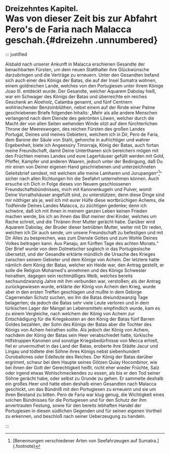 # <small>Dreizehntes Kapitel.</small><br />Was von dieser Zeit bis zur Abfahrt Pero's de Faria nach Malacca geschah.{#dreizehn .unnumbered}

::: justified

Alsbald nach unserer Ankunft in Malacca erschienen Gesandte der benachbarten
Fürsten, um dem neuen Statthalter ihre Glückwünsche darzubringen und die
Verträge zu erneuern. Unter den Gesandten befand sich auch einer des Königs der
Batas, die auf der Insel Sumatra wohnen, einem goldreichen Lande, welches von
den Portugiesen unter ihrem Könige Joao III. entdeckt wurde. Der Gesandte,
welcher Aquarem Dabolay hieß, war ein Schwager des Königs der Batas und
überreichte ein reiches Geschenk an Aloeholz, Calamba genannt, und fünf Centnern
wohlriechender Benzoinblüthen, nebst einem auf der Rinde einer Palme
geschriebenen Briefe folgenden Inhalts: „Mehr als alle andere Menschen
verlangend nach dem Dienste des gekrönten Löwen, welcher durch die Macht der von
allen Seiten wehenden Winde sitzt auf dem fürchterlichen Throne der Meereswogen,
des reichen Fürsten des großen Landes Portugal, Deines und meines Gebieters,
welchem ich in Dir, Pero de Faria, dem Barone der Säule von Stahl, gehorche in
aufrichtiger und wahrer Ergebenheit, biete ich Angeessiry Timorraja, König der
Batas, auch fortan meine Freundschaft, damit Deine Unterthanen sich bereichern
mögen mit den Früchten meines Landes und eure Lagerhäuser gefüllt werden mit
Gold, Pfeffer, Kampfer und anderen Waaren, jedoch unter der Bedingung, daß Du
mir einen von Deiner eigenen Hand geschriebenen und unterzeichneten Geleitsbrief
sendest, mit welchem alle meine Lamharen und Jurupangen^[^0013]^ sicher nach allen
Richtungen hin die Seefahrt unternehmen können. Auch ersuche ich Dich in Folge
dieses von Neuem geschlossenen Freundschaftsbündnisses, mich mit Kanonenkugeln
und Pulver, womit Deine Vorrathshäuser angefüllt sind, zu unterstützen, denn
diese Dinge sind mir nöthiger als je, weil ich mit eurer Hülfe diese
wortbrüchigen Achems, die Todfeinde Deines Landes Malacca, zu züchtigen gedenke;
denn ich schwöre, daß ich mit ihnen in meinem ganzen Leben keinen Frieden machen
werde, bis ich an ihnen das Blut meiner drei Kinder, welches um Rache schreit,
und die Thränen ihrer Mutter gerächt habe. Darüber wird Aquarem Dabolay, der
Bruder dieser betrübten Mutter, weiter mit Dir reden, welchen ich Dir auch
sende, um unsere Freundschaft zu befestigen und mit Dir Alles zu besprechen, was
zum Dienste Gottes und zum Wohle Deines Volkes beitragen kann. Aus Panaju, am
fünften Tage des achten Monats.“ Der Brief wurde von dem Dolmetscher sogleich in
das Portugiesische übersetzt, und der Gesandte erklärte mündlich die Ursache des
Krieges zwischen seinem Gebieter und dem Könige von Achem. Der letztere hatte
nämlich dem König der Batas, welcher ein Heide war, den Antrag gestellt, er
solle die Religion Mohamed's annehmen und des Königs Schwester heirathen,
dagegen sein rechtmäßiges Weib, welches bereits sechsundzwanzig Jahre mit ihm
verbunden war, verstoßen; als der Antrag zurückgewiesen wurde, erklärte der
König von Achem den Krieg, wurde aber in den ersten Treffen geschlagen und mußte
in dem Gebirge Cagerrendan Schutz suchen, wo ihn die Batas dreiundzwanzig Tage
belagerten; da jedoch die Batas sehr viele Leute verloren und in dem türkischen
Lager der Mangel an Lebensmitteln empfindlich wurde, kam es zu einem Vergleiche,
nach welchem der König von Achem zur Entschädigung für die Kriegskosten an den
König der Batas fünf Barren Goldes bezahlen, der Sohn des Königs der Batas aber
die Tochter des Königs von Achem heirathen sollte. Als jedoch der König von
Achem, nachdem der König der Batas sein Heer verabschiedet hatte, türkische
Hilfstruppen Kanonen und sonstige Kriegsbedürfnisse von Mecca erhielt, fiel er
unvermuthet in das Land der Batas, eroberte ihre Städte Jacur und Lingau und
tödtete drei Söhne ihres Königs nebst siebenhundert Ouroballones oder Edelleute
des Reiches. Der König der Batas darüber ergrimmt, schwur bei dem Haupte seines
Götzen Quiay Hocombinor, wie bei ihnen der Gott der Gerechtigkeit heißt, nicht
eher wieder Früchte, Salz oder irgend etwas Wohlschmeckendes zu essen, als bis
er den Tod seiner Söhne gerächt habe, oder selbst zu Grunde zu gehen. Er
sammelte deshalb ein großes Heer und hatte eben deshalb einen Gesandten nach
Malacca geschickt, um das Bündniß mit den Portugiesen zu erneuern und sie um
ihren Beistand zu bitten. Pero de Faria war klug genug, die Wichtigkeit eines
solchen Bündnisses für die Portugiesen und für den Schutz der ihm anvertrauten
Festung, sowie für den bereits lebhaften Handel der Portugiesen in diesen
südlichen Gegenden und für seinen eigenen Vortheil zu erkennen, und beschloß
nach seiner Ueberzeugung zu handeln.


:::


[^0013]: [Benennungen verschiedener Arten von Seefahrzeugen auf Sumatra.]{.footnote}
